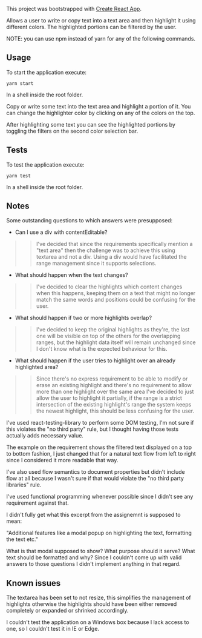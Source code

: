 This project was bootstrapped with [Create React App](https://github.com/facebook/create-react-app).

Allows a user to write or copy text into a text area and then highlight it using
different colors. The highlighted portions can be filtered by the user.

NOTE: you can use npm instead of yarn for any of the following commands.

## Usage
To start the application execute:

`yarn start`

In a shell inside the root folder.

Copy or write some text into the text area and highlight a portion of it. You can
change the highlighter color by clicking on any of the colors on the top.

After highlighting some text you can see the highlighted portions by toggling
the filters on the second color selection bar.

## Tests
To test the application execute:

`yarn test`

In a shell inside the root folder.

## Notes
Some outstanding questions to which answers were presupposed:
* Can I use a div with contentEditable?
>> I've decided that since the requirements specifically mention a "text area"
   then the challenge was to achieve this using textarea and not a div. Using
   a div would have facilitated the range management since it supports selections.

* What should happen when the text changes?
>> I've decided to clear the highlights which content changes when this happens,
   keeping them on a text that might no longer match the same words and positions
   could be confusing for the user.

* What should happen if two or more highlights overlap?
>> I've decided to keep the original highlights as they're, the last one will
   be visible on top of the others for the overlapping ranges, but the highlight
   data itself will remain unchanged since I don't know what is the expected
   behaviour for this.

* What should happen if the user tries to highlight over an already highlighted area?
>> Since there's no express requirement to be able to modify or erase an existing
   highlight and there's no requirement to allow more than one highlight over the
   same area I've decided to just allow the user to highlight it partially, if the
   range is a strict intersection of the existing highlight's range the system
   keeps the newest highlight, this should be less confusing for the user.

I've used react-testing-library to perform some DOM testing, I'm not sure if this
violates the "no third party" rule, but I thought having those tests actually adds
necessary value.

The example on the requirement shows the filtered text displayed on a top to bottom
fashion, I just changed that for a natural text flow from left to right since I
considered it more readable that way.

I've also used flow semantics to document properties but didn't include flow at
all because I wasn't sure if that would violate the "no third party libraries" rule.

I've used functional programming whenever possible since I didn't see any requirement
against that.

I didn't fully get what this excerpt from the assignemnt is supposed to mean:

"Additional features like a modal popup on highlighting the text, formatting the text etc."

What is that modal supposed to show? What purpose should it serve? What text should be formatted and why?
Since I couldn't come up with valid answers to those questions I didn't implement anything in that regard.


## Known issues
The textarea has been set to not resize, this simplifies the management of highlights
otherwise the highlights should have been either removed completely or expanded or
shrinked accordingly.

I couldn't test the application on a Windows box because I lack access to one,
so I couldn't test it in IE or Edge.

